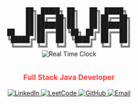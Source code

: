 <div align="center">

<!-- Centered JAVA ASCII Art -->
<pre style="margin:0;">
     ██╗ █████╗ ██╗   ██╗ █████╗ 
     ██║██╔══██╗██║   ██║██╔══██╗
     ██║███████║██║   ██║███████║
██   ██║██╔══██║╚██╗ ██╔╝██╔══██║
╚█████╔╝██║  ██║ ╚████╔╝ ██║  ██║
 ╚════╝ ╚═╝  ╚═╝  ╚═══╝  ╚═╝  ╚═╝
</pre>

<!-- Dynamic Timezone Badge -->
<img src="https://img.shields.io/badge/Dynamic%20Time-IST_%E2%8F%B0_%23FF6B6B-blue?style=for-the-badge&logo=google-chrome&logoColor=white&labelColor=gray&color=blue" alt="Real Time Clock">

<!-- Animated Name -->
<h2 style="margin-bottom: 5px;">
  <a href="https://github.com/MuzafarAliKhan" style="text-decoration: none; color: inherit;">
    <span id="typed-name" style="color: #FF0608;"></span>
  </a>
</h2>

<!-- Pulsing Title -->
<h3 style="animation: pulse 2s infinite; color: #FF0608; margin-top: 5px;">Full Stack Java Developer</h3>

<!-- Profile Links -->
<p align="center">
  <a href="https://www.linkedin.com/in/muzafar-alli-khan/" target="_blank">
    <img src="https://img.shields.io/badge/LinkedIn-0077B5?style=for-the-badge&logo=linkedin&logoColor=white" alt="LinkedIn">
  </a>
  <a href="https://leetcode.com/u/Muzafar-Alli-Khan/" target="_blank">
    <img src="https://img.shields.io/badge/LeetCode-FFA116?style=for-the-badge&logo=leetcode&logoColor=black" alt="LeetCode">
  </a>
  <a href="https://github.com/MuzafarAliKhan" target="_blank">
    <img src="https://img.shields.io/badge/GitHub-181717?style=for-the-badge&logo=github&logoColor=white" alt="GitHub">
  </a>
  <a href="mailto:your.email@example.com" target="_blank">
    <img src="https://img.shields.io/badge/Email-D14836?style=for-the-badge&logo=gmail&logoColor=white" alt="Email">
  </a>
</p>

</div>

<style>
  /* Typing Animation */
  @keyframes typing {
    from { width: 0 }
    to { width: 100% }
  }
  
  /* Blinking Cursor */
  @keyframes blink-caret {
    from, to { border-color: transparent }
    50% { border-color: #FF0608 }
  }
  
  /* Pulsing Effect */
  @keyframes pulse {
    0% { transform: scale(1); opacity: 0.8; }
    50% { transform: scale(1.05); opacity: 1; }
    100% { transform: scale(1); opacity: 0.8; }
  }
  
  /* Name Styling */
  #typed-name {
    display: inline-block;
    overflow: hidden;
    border-right: 3px solid #FF0608;
    white-space: nowrap;
    animation: 
      typing 3.5s steps(40, end),
      blink-caret .75s step-end infinite;
  }
</style>

<script>
  // Typewriter effect for name
  document.addEventListener('DOMContentLoaded', function() {
    const name = "Muzafar Alli Khan";
    let i = 0;
    const speed = 150;
    
    function typeWriter() {
      if (i < name.length) {
        document.getElementById("typed-name").innerHTML += name.charAt(i);
        i++;
        setTimeout(typeWriter, speed);
      }
    }
    typeWriter();
  });
</script>
